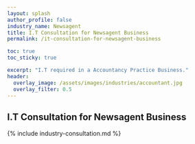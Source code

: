 ```yaml
---
layout: splash 
author_profile: false 
industry_name: Newsagent
title: I.T Consultation for Newsagent Business
permalink: /it-consultation-for-newsagent-business

toc: true
toc_sticky: true

excerpt: "I.T required in a Accountancy Practice Business."
header:
  overlay_image: /assets/images/industries/accountant.jpg
  overlay_filter: 0.5 
---
```


## I.T Consultation for Newsagent Business

{% include industry-consultation.md %}

